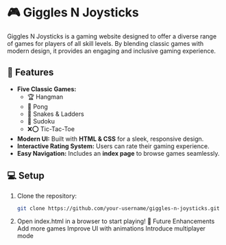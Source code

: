 # 🎮 Giggles N Joysticks  

Giggles N Joysticks is a gaming website designed to offer a diverse range of games for players of all skill levels. By blending classic games with modern design, it provides an engaging and inclusive gaming experience.  

## 🚀 Features  
- **Five Classic Games:**  
  - 🏆 Hangman  
  - 🏓 Pong  
  - 🎲 Snakes & Ladders  
  - 🔢 Sudoku  
  - ❌⭕ Tic-Tac-Toe  
- **Modern UI:** Built with **HTML & CSS** for a sleek, responsive design.  
- **Interactive Rating System:** Users can rate their gaming experience.  
- **Easy Navigation:** Includes an **index page** to browse games seamlessly.  

## 💻 Setup  
1. Clone the repository:  
   ```sh
   git clone https://github.com/your-username/giggles-n-joysticks.git
2. Open index.html in a browser to start playing!
🎯 Future Enhancements
Add more games
Improve UI with animations
Introduce multiplayer mode
